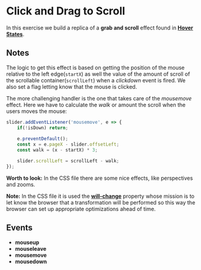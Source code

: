 # Click and Drag to Scroll
In this exercise we build a replica of a **grab and scroll** effect found in **[Hover States](http://hoverstat.es/)**.

## Notes

The logic to get this effect is based on getting the position of the mouse relative to the left edge(`startX`) as well the value of the amount of scroll of 
the scrollable container(`scrollLeft`) when a *clickdown* event is fired. We also set a flag letting know that the
mouse is clicked.

The more challenging handler is the one that takes care of the *mousemove* effect. Here we have to calculate
the *walk* or amount the scroll when the users moves the mouse:

```javascript
slider.addEventListener('mousemove', e => {
	if(!isDown) return;
			
	e.preventDefault();
	const x = e.pageX - slider.offsetLeft;
	const walk = (x - startX) * 3;

	slider.scrollLeft = scrollLeft - walk;
});
```

**Worth to look:** In the CSS file there are some nice effects, like perspectives and zooms. 

**Note:** In the CSS file it is used the **[will-change][1]** property whose mission is to
let know the browser that a transformation will be performed so this way the browser can 
set up appropriate optimizations ahead of time.

## Events

* **mouseup**
* **mouseleave**
* **mousemove**
* **mousedown**

[1]:https://developer.mozilla.org/en/docs/Web/CSS/will-change